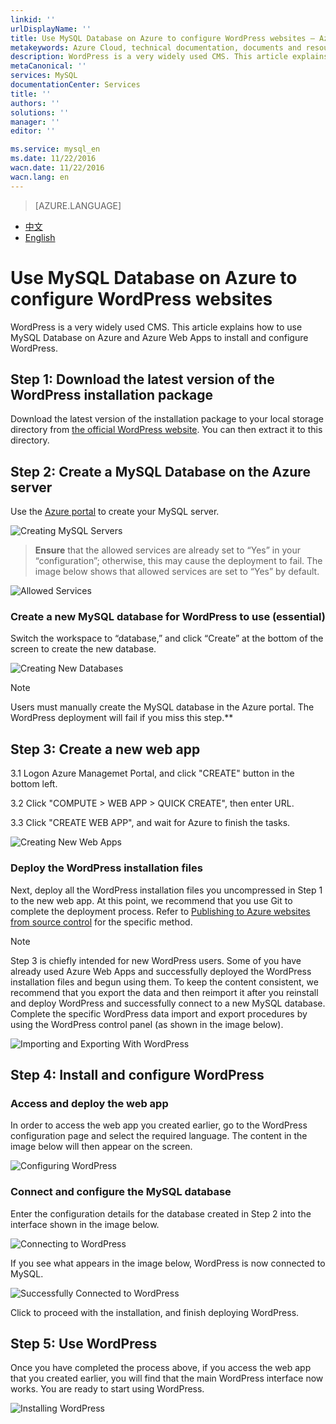 ```yaml
---
linkid: ''
urlDisplayName: ''
title: Use MySQL Database on Azure to configure WordPress websites – Azure cloud
metakeywords: Azure Cloud, technical documentation, documents and resources, MySQL, database, Wordpress, website configuration, Azure MySQL, MySQL PaaS, Azure MySQL PaaS, Azure MySQL Service, Azure RDS
description: WordPress is a very widely used CMS. This article explains how to use MySQL Database on Azure and Azure Web Apps to install and configure WordPress.
metaCanonical: ''
services: MySQL
documentationCenter: Services
title: ''
authors: ''
solutions: ''
manager: ''
editor: ''

ms.service: mysql_en
ms.date: 11/22/2016
wacn.date: 11/22/2016
wacn.lang: en
---
```


> [AZURE.LANGUAGE]
- [中文](./mysql-database-wordpress-setup.md)
- [English](./mysql-database-enus-wordpress-setup.md)

# Use MySQL Database on Azure to configure WordPress websites

WordPress is a very widely used CMS. This article explains how to use MySQL Database on Azure and Azure Web Apps to install and configure WordPress.

## Step 1: Download the latest version of the WordPress installation package  

Download the latest version of the installation package to your local storage directory from [the official WordPress website](https://wordpress.org/download). You can then extract it to this directory.

## Step 2: Create a MySQL Database on the Azure server  

Use the [Azure portal](https://manage.windowsazure.cn) to create your MySQL server.

![Creating MySQL Servers][1]

> **Ensure** that the allowed services are already set to “Yes” in your “configuration”; otherwise, this may cause the deployment to fail. The image below shows that allowed services are set to “Yes” by default.

![Allowed Services][2]

### Create a new MySQL database for WordPress to use (essential)  

Switch the workspace to “database,” and click “Create” at the bottom of the screen to create the new database.

![Creating New Databases][3]

> [!NOTE]
>Users must manually create the MySQL database in the Azure portal. The WordPress deployment will fail if you miss this step.**

## Step 3: Create a new web app  

3.1 Logon Azure Managemet Portal, and click "CREATE" button in the bottom left.

3.2 Click "COMPUTE > WEB APP > QUICK CREATE", then enter URL.

3.3 Click "CREATE WEB APP", and wait for Azure to finish the tasks.

![Creating New Web Apps][4]

### Deploy the WordPress installation files  

Next, deploy all the WordPress installation files you uncompressed in Step 1 to the new web app. At this point, we recommend that you use Git to complete the deployment process. Refer to [Publishing to Azure websites from source control](../app-service-web/app-service-deploy-local-git.md) for the specific method.

> [!NOTE]
>Step 3 is chiefly intended for new WordPress users. Some of you have already used Azure Web Apps and successfully deployed the WordPress installation files and begun using them. To keep the content consistent, we recommend that you export the data and then reimport it after you reinstall and deploy WordPress and successfully connect to a new MySQL database. Complete the specific WordPress data import and export procedures by using the WordPress control panel (as shown in the image below).

![Importing and Exporting With WordPress][9]

## Step 4: Install and configure WordPress

### Access and deploy the web app  

In order to access the web app you created earlier, go to the WordPress configuration page and select the required language. The content in the image below will then appear on the screen.

![Configuring WordPress][5]

### Connect and configure the MySQL database  

Enter the configuration details for the database created in Step 2 into the interface shown in the image below.

![Connecting to WordPress][6]

If you see what appears in the image below, WordPress is now connected to MySQL.

![Successfully Connected to WordPress][7]

Click to proceed with the installation, and finish deploying WordPress.

## Step 5: Use WordPress  

Once you have completed the process above, if you access the web app that you created earlier, you will find that the main WordPress interface now works. You are ready to start using WordPress.

![Installing WordPress][8]

<!--Image references-->
[1]: ./media/mysql-database-wordpress-setup/001-en.png
[2]: ./media/mysql-database-wordpress-setup/002-en.png
[3]: ./media/mysql-database-wordpress-setup/003-en.png
[4]: ./media/mysql-database-wordpress-setup/004-en.png
[5]: ./media/mysql-database-wordpress-setup/005-en.png
[6]: ./media/mysql-database-wordpress-setup/006-en.png
[7]: ./media/mysql-database-wordpress-setup/007-en.png
[8]: ./media/mysql-database-wordpress-setup/008-en.png
[9]: ./media/mysql-database-wordpress-setup/009-en.png
<!--HONumber=81-->